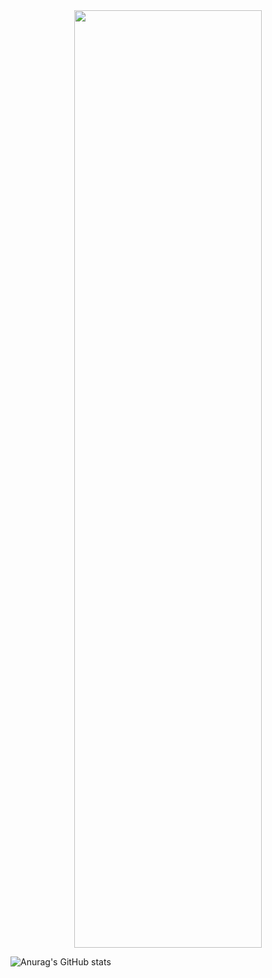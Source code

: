 
<div align="center">
  <img src="https://media.giphy.com/media/Ah3zHH7hvsSB2/giphy.gif" width="300" height="1500"/>
</div>

![Anurag's GitHub stats](https://github-readme-stats.vercel.app/api?username=ShumAhd&theme=gruvbox&show_icons=true)
